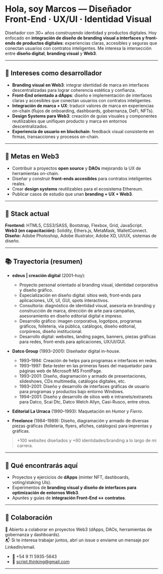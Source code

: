 # Hola, soy Marcos — Diseñador Front-End · UX/UI · Identidad Visual

Diseñador con 30+ años construyendo identidad y productos digitales. Hoy enfocado en **integración de diseño de branding visual a interfaces y front-ends de productos digitales**: experiencias claras, accesibles y seguras que conectan usuarios con contratos inteligentes. Me interesa la intersección entre **diseño digital**, **branding visual** y **Web3**.

---

## 🎯 Intereses como desarrollador  
- **Branding visual en Web3**: integrar identidad de marca en interfaces descentralizadas para lograr coherencia estética y confianza.  
- **Front-End orientado a dApps**: diseño e implementación de interfaces claras y accesibles que conectan usuarios con contratos inteligentes.  
- **Integración de marca + UX**: traducir valores de marca en experiencias on-chain (flujos de onboarding, dashboards, gobernanza, DeFi, NFTs).  
- **Design Systems para Web3**: creación de guías visuales y componentes reutilizables que unifiquen producto y marca en entornos descentralizados.  
- **Experiencia de usuario en blockchain**: feedback visual consistente en firmas, transacciones y procesos on-chain.  

---

## 🚀 Metas en Web3
- Contribuir a proyectos **open source** y **DAOs** mejorando la UX de herramientas on-chain.  
- Diseñar y construir **front-ends accesibles** para contratos inteligentes reales.  
- Crear **design systems** reutilizables para el ecosistema Ethereum.  
- Publicar casos de estudio que unan **branding + UX + Web3**.

---

## 🧰 Stack actual
**Frontend:** HTML5, CSS3/SASS, Bootstrap, Flexbox, Grid, JavaScript.  
**Web3 (en capacitación):** Solidity, Ethers.js, MetaMask, WalletConnect.  
**Diseño:** Adobe Photoshop, Adobe Illustrator, Adobe XD, UI/UX, sistemas de diseño.

---

## 📚 Trayectoria (resumen)

- **edeus | creación digital** (2001–hoy):  
  - Proyecto personal orientado al branding visual, identidad corporativa y diseño gráfico.  
  - Especialización en diseño digital: sitios web, front-ends para aplicaciones, UX, UI, GUI, spots interactivos.  
  - Consultoría: diagnóstico de identidad visual, asesoría en branding y construcción de marca, dirección de arte para campañas, asesoramiento en diseño editorial digital e impreso.  
  - Desarrollo gráfico: imagen corporativa, logotipos, programas gráficos, folletería, vía pública, catálogos, diseño editorial, corpóreos, diseño institucional.  
  - Desarrollo digital: websites, landing pages, banners, piezas gráficas para redes, front-ends para aplicaciones, UX/UI/GUI.

- **Datco Group** (1993–2001): Diseñador digital in-house.  
  - 1993–1994: Creación de helps para programas e interfaces en redes.  
  - 1993–1997: Beta-tester en las primeras fases del maquetador para páginas web de Microsoft MS FrontPage.  
  - 1993–2001: Diseño, diagramación y armado de presentaciones, slideshows, CDs multimedia, catálogos digitales, etc.  
  - 1993–2001: Diseño y desarrollo de interfaces gráficas de usuario para programas y productos bajo entorno Windows.  
  - 1994–2001: Diseño y desarrollo de sitios web e intranets/extranets para Datco, Scai Dtc, Datco Welch Allyn, Casi-Rusco, entre otros.

- **Editorial La Urraca** (1990–1993): Maquetación en *Humor* y *Fierro*.  

- **Freelance** (1984–1989): Diseño, diagramación y armado de diversas piezas gráficas (folletería, flyers, afiches, catálogos) para imprentas y gráficas.

> +100 websites diseñados y +60 identidades/branding a lo largo de mi carrera.

---

## 📂 Qué encontrarás aquí
- Proyectos y ejercicios de **dApps** (minter NFT, dashboards, voting/staking UIs).  
- Experimentos de **branding visual y diseño de interfaces para optimización de entornos Web3**.  
- Apuntes y guías de **integración Front-End ↔ contratos**.

---

## 🤝 Colaboración
🤝 Abierto a colaborar en proyectos Web3 (dApps, DAOs, herramientas de gobernanza y dashboards).  
📬 Si te interesa trabajar juntos, abrí un issue o enviame un mensaje por LinkedIn/email.

- 📱 +54 9 11 5935-5643  
- 📧 script.thinking@gmail.com  
---
